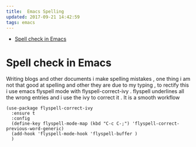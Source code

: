 ```yaml
---
title:  Emacs Spelling
updated: 2017-09-21 14:42:59
tags: emacs
---
```



- [Spell check in Emacs](#orge6d34dd)


<a id="orge6d34dd"></a>

# Spell check in Emacs

Writing blogs and other documents i make spelling mistakes , one thing i am not that good at spelling and other they are due to my typing , to rectify this i use emacs flyspell mode with flyspell-correct-ivy . flyspell underlines all the wrong entries and i use the ivy to correct it . It is a smooth workflow

```emacs-lisp
(use-package flyspell-correct-ivy
  :ensure t
  :config
  (define-key flyspell-mode-map (kbd "C-c C-;") 'flyspell-correct-previous-word-generic)
  (add-hook 'flyspell-mode-hook 'flyspell-buffer )
  )
```

